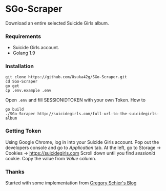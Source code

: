 # SGo-Scraper
Download an entire selected Suicide Girls album.

### Requirements
- Suicide Girls account.
- Golang 1.9

### Installation
```
git clone https://github.com/Osuka42g/SGo-Scraper.git
cd SGo-Scraper
go get
cp .env.example .env
```

Open `.env` and fill SESSIONIDTOKEN with your own Token.
How to

```
go build
./SGo-Scraper http://suicidegirls.com/full-url-to-the-suicidegirls-album
```

### Getting Token
Using Google Chrome, log in into your Suicide Girls account.
Pop out the developers console and go to _Application_ tab.
At the left, go to Storage -> Cookies -> https://suicidegirls.com
Scroll down until you find _sessionid_ cookie.
Copy the value from _Value_ column.

### Thanks
Started with some implementation from [Gregory Schier's Blog](https://schier.co/blog/2015/04/26/a-simple-web-scraper-in-go.html)